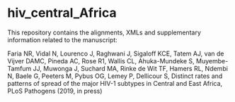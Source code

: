 # hiv_central_Africa

This repository contains the alignments, XMLs and supplementary information related to the manuscript:

Faria NR, Vidal N, Lourenco J, Raghwani J, Sigaloff KCE, Tatem AJ, van de Vijver DAMC, Pineda AC, Rose R1, Wallis CL, Ahuka-Mundeke S, Muyembe-Tamfum JJ, Muwonga J, Suchard MA, Rinke de Wit TF, Hamers RL, Ndembi N, Baele G, Peeters M, Pybus OG, Lemey P, Dellicour S, Distinct rates and patterns of spread of the major HIV-1 subtypes in Central and East Africa, PLoS Pathogens (2019, in press)

